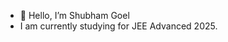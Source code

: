 - 👋 Hello, I’m Shubham Goel
- I am currently studying for JEE Advanced 2025.
<!---
Shubzz-MasterPrix/Shubzz-MasterPrix is a ✨ special ✨ repository because its `README.md` (this file) appears on your GitHub profile.
You can click the Preview link to take a look at your changes.
--->
